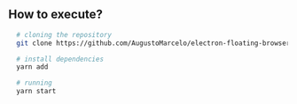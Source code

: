 ## How to execute?

```bash
  # cloning the repository
  git clone https://github.com/AugustoMarcelo/electron-floating-browser.git

  # install dependencies
  yarn add

  # running
  yarn start
```